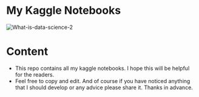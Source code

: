 # My Kaggle Notebooks
![What-is-data-science-2](https://user-images.githubusercontent.com/95311883/211922381-c9b5db0a-f2dd-4545-b9a8-a24483ec105d.jpg)
# Content
+ This repo contains all my kaggle notebooks. I hope this will be helpful for the readers.
+ Feel free to copy and edit. And of course if you have noticed anything that I should develop or any advice please share it. 
Thanks in advance. 

